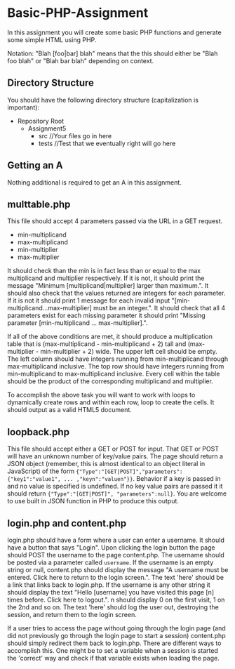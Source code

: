 Basic-PHP-Assignment
====================
In this assignment you will create some basic PHP functions and generate some simple HTML using PHP.

Notation: "Blah [foo|bar] blah" means that the this should either be "Blah foo blah" or "Blah bar blah" depending on context.

Directory Structure
-------------------
You should have the following directory structure (capitalization is important):

  - Repository Root
    - Assignment5
      - src //Your files go in here
      - tests //Test that we eventually right will go here
 
Getting an A
------------
Nothing additional is required to get an A in this assignment.

multtable.php
-------------
This file should accept 4 parameters passed via the URL in a GET request.

  - min-multiplicand
  - max-multiplicand
  - min-multiplier
  - max-multiplier

It should check than the min is in fact less than or equal to the max multiplicand and multiplier respectively. If it is not, it should print the message "Minimum [multiplicand|multiplier] larger than maximum.". It should also check that the values returned are integers for each parameter. If it is not it should print 1 message for each invalid input "[min-multiplicand...max-multiplier] must be an integer.". It should check that all 4 parameters exist for each missing parameter it should print "Missing parameter [min-multiplicand ... max-multiplier].".

If all of the above conditions are met, it should produce a multiplication table that is (max-multiplicand - min-multiplicand + 2) tall and (max-multiplier - min-multiplier + 2) wide. The upper left cell should be empty. The left column should have integers running from min-multiplicand through max-multiplicand inclusive. The top row should have integers running from min-multiplicand to max-multiplicand inclusive. Every cell within the table should be the product of the corresponding multiplicand and multiplier.

To accomplish the above task you will want to work with loops to dynamically create rows and within each row, loop to create the cells. It should output as a valid HTML5 document.

loopback.php
------------
This file should accept either a GET or POST for input. That GET or POST will have an unknown number of key/value pairs. The page should return a JSON object (remember, this is almost identical to an object literal in JavaScript) of the form `{"Type":"[GET|POST]","parameters":{"key1":"value1", ... ,"keyn":"valuen"}}`. Behavior if a key is passed in and no value is specified is undefined. If no key value pairs are passed it it should return `{"Type":"[GET|POST]", "parameters":null}`. You are welcome to use built in JSON function in PHP to produce this output.

login.php and content.php
-------------------------
login.php should have a form where a user can enter a username. It should have a button that says "Login". Upon clicking the login button the page should POST the username to the page content.php. The username should be posted via a parameter called `username`. If the username is an empty string or null, content.php should display the message "A username must be entered. Click here to return to the login screen.". The text 'here' should be a link that links back to login.php. If the username is any other string it should display the text "Hello [username] you have visited this page [n] times before. Click here to logout.". n should display 0 on the first visit, 1 on the 2nd and so on. The text 'here' should log the user out, destroying the session, and return them to the login screen.

If a user tries to access the page without going through the login page (and did not previously go through the login page to start a session) content.php should simply redirect them back to login.php. There are different ways to accomplish this. One might be to set a variable when a session is started the 'correct' way and check if that variable exists when loading the page.
